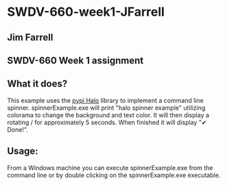 # SWDV-660-week1-JFarrell
## Jim Farrell
## SWDV-660 Week 1 assignment
 
## What it does?
This example uses the [pypi Halo](https://pypi.org/project/halo/) library to implement
a command line spinner.  spinnerExample.exe will print "halo spinner example" utilizing colorama to change the background and text color.  It will then display a rotating / for approximately 5 seconds.  When finished it will display "✔ Done!".
## Usage:
From a Windows machine you can execute spinnerExample.exe from the command line or
by double clicking on the spinnerExample.exe executable.
